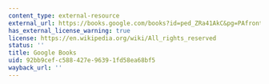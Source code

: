 ```yaml
---
content_type: external-resource
external_url: https://books.google.com/books?id=ped_ZRa41AkC&pg=PAfrontcover#v=onepage&q&f=false
has_external_license_warning: true
license: https://en.wikipedia.org/wiki/All_rights_reserved
status: ''
title: Google Books
uid: 92bb9cef-c588-427e-9639-1fd58ea68bf5
wayback_url: ''
---
```

